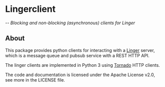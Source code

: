 # Lingerclient

*-- Blocking and non-blocking (asynchronous) clients for Linger*

## About

This package provides python clients for interacting with a [Linger](https://github.com/nephics/linger) server, which is a message queue and pubsub service with a REST HTTP API.

The linger clients are implemented in Python 3 using [Tornado](http://www.tornadoweb.org/) HTTP clients.

The code and documentation is licensed under the Apache License v2.0, see more in the LICENSE file.
